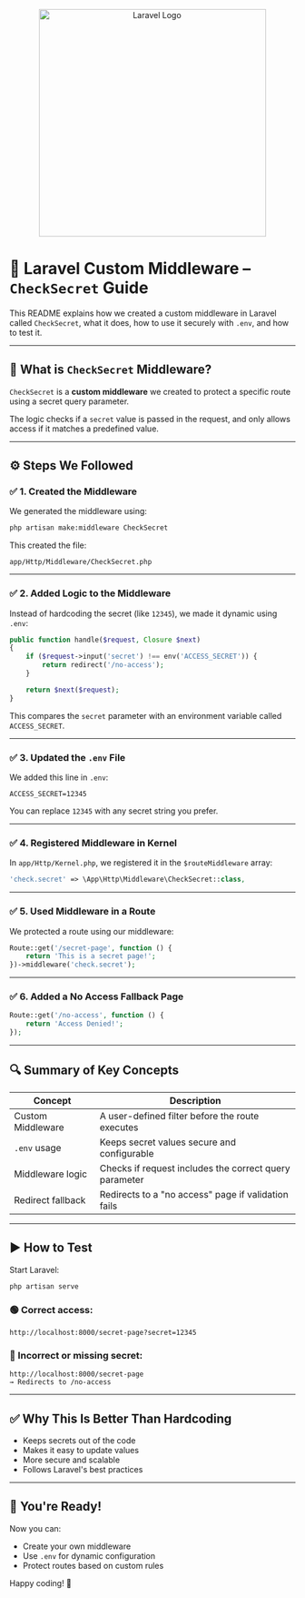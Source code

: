 <p align="center"><a href="https://laravel.com" target="_blank"><img src="https://raw.githubusercontent.com/laravel/art/master/logo-lockup/5%20SVG/2%20CMYK/1%20Full%20Color/laravel-logolockup-cmyk-red.svg" width="400" alt="Laravel Logo"></a></p>

# 🔐 Laravel Custom Middleware – `CheckSecret` Guide

This README explains how we created a custom middleware in Laravel called `CheckSecret`, what it does, how to use it securely with `.env`, and how to test it.

---

## 📌 What is `CheckSecret` Middleware?

`CheckSecret` is a **custom middleware** we created to protect a specific route using a secret query parameter.

The logic checks if a `secret` value is passed in the request, and only allows access if it matches a predefined value.

---

## ⚙️ Steps We Followed

### ✅ 1. Created the Middleware

We generated the middleware using:

```bash
php artisan make:middleware CheckSecret
```

This created the file:

```
app/Http/Middleware/CheckSecret.php
```

---

### ✅ 2. Added Logic to the Middleware

Instead of hardcoding the secret (like `12345`), we made it dynamic using `.env`:

```php
public function handle($request, Closure $next)
{
    if ($request->input('secret') !== env('ACCESS_SECRET')) {
        return redirect('/no-access');
    }

    return $next($request);
}
```

This compares the `secret` parameter with an environment variable called `ACCESS_SECRET`.

---

### ✅ 3. Updated the `.env` File

We added this line in `.env`:

```env
ACCESS_SECRET=12345
```

You can replace `12345` with any secret string you prefer.

---

### ✅ 4. Registered Middleware in Kernel

In `app/Http/Kernel.php`, we registered it in the `$routeMiddleware` array:

```php
'check.secret' => \App\Http\Middleware\CheckSecret::class,
```

---

### ✅ 5. Used Middleware in a Route

We protected a route using our middleware:

```php
Route::get('/secret-page', function () {
    return 'This is a secret page!';
})->middleware('check.secret');
```

---

### ✅ 6. Added a No Access Fallback Page

```php
Route::get('/no-access', function () {
    return 'Access Denied!';
});
```

---

## 🔍 Summary of Key Concepts

| Concept            | Description                                                  |
|--------------------|--------------------------------------------------------------|
| Custom Middleware  | A user-defined filter before the route executes              |
| `.env` usage       | Keeps secret values secure and configurable                  |
| Middleware logic   | Checks if request includes the correct query parameter       |
| Redirect fallback  | Redirects to a "no access" page if validation fails          |

---

## ▶️ How to Test

Start Laravel:

```bash
php artisan serve
```

### 🟢 Correct access:

```
http://localhost:8000/secret-page?secret=12345
```

### 🔴 Incorrect or missing secret:

```
http://localhost:8000/secret-page
→ Redirects to /no-access
```

---

## ✅ Why This Is Better Than Hardcoding

- Keeps secrets out of the code
- Makes it easy to update values
- More secure and scalable
- Follows Laravel's best practices

---

## 🚀 You're Ready!

Now you can:
- Create your own middleware
- Use `.env` for dynamic configuration
- Protect routes based on custom rules

Happy coding! 🎉

